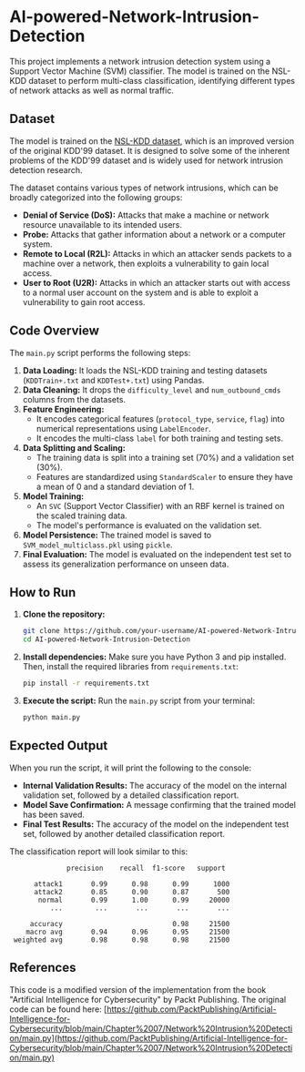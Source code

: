 # AI-powered-Network-Intrusion-Detection

This project implements a network intrusion detection system using a Support Vector Machine (SVM) classifier. The model is trained on the NSL-KDD dataset to perform multi-class classification, identifying different types of network attacks as well as normal traffic.

## Dataset

The model is trained on the [NSL-KDD dataset](https.www.kaggle.com/datasets/hassan06/nslkdd/data), which is an improved version of the original KDD'99 dataset. It is designed to solve some of the inherent problems of the KDD'99 dataset and is widely used for network intrusion detection research.

The dataset contains various types of network intrusions, which can be broadly categorized into the following groups:
*   **Denial of Service (DoS):** Attacks that make a machine or network resource unavailable to its intended users.
*   **Probe:** Attacks that gather information about a network or a computer system.
*   **Remote to Local (R2L):** Attacks in which an attacker sends packets to a machine over a network, then exploits a vulnerability to gain local access.
*   **User to Root (U2R):** Attacks in which an attacker starts out with access to a normal user account on the system and is able to exploit a vulnerability to gain root access.

## Code Overview

The `main.py` script performs the following steps:

1.  **Data Loading:** It loads the NSL-KDD training and testing datasets (`KDDTrain+.txt` and `KDDTest+.txt`) using Pandas.
2.  **Data Cleaning:** It drops the `difficulty_level` and `num_outbound_cmds` columns from the datasets.
3.  **Feature Engineering:**
    *   It encodes categorical features (`protocol_type`, `service`, `flag`) into numerical representations using `LabelEncoder`.
    *   It encodes the multi-class `label` for both training and testing sets.
4.  **Data Splitting and Scaling:**
    *   The training data is split into a training set (70%) and a validation set (30%).
    *   Features are standardized using `StandardScaler` to ensure they have a mean of 0 and a standard deviation of 1.
5.  **Model Training:**
    *   An `SVC` (Support Vector Classifier) with an RBF kernel is trained on the scaled training data.
    *   The model's performance is evaluated on the validation set.
6.  **Model Persistence:** The trained model is saved to `SVM_model_multiclass.pkl` using `pickle`.
7.  **Final Evaluation:** The model is evaluated on the independent test set to assess its generalization performance on unseen data.

## How to Run

1.  **Clone the repository:**
    ```bash
    git clone https://github.com/your-username/AI-powered-Network-Intrusion-Detection.git
    cd AI-powered-Network-Intrusion-Detection
    ```

2.  **Install dependencies:**
    Make sure you have Python 3 and pip installed. Then, install the required libraries from `requirements.txt`:
    ```bash
    pip install -r requirements.txt
    ```

3.  **Execute the script:**
    Run the `main.py` script from your terminal:
    ```bash
    python main.py
    ```

## Expected Output

When you run the script, it will print the following to the console:

*   **Internal Validation Results:** The accuracy of the model on the internal validation set, followed by a detailed classification report.
*   **Model Save Confirmation:** A message confirming that the trained model has been saved.
*   **Final Test Results:** The accuracy of the model on the independent test set, followed by another detailed classification report.

The classification report will look similar to this:

```
              precision    recall  f1-score   support

      attack1       0.99      0.98      0.99      1000
      attack2       0.85      0.90      0.87       500
       normal       0.99      1.00      0.99     20000
          ...        ...       ...       ...       ...

     accuracy                           0.98     21500
    macro avg       0.94      0.96      0.95     21500
 weighted avg       0.98      0.98      0.98     21500
```

## References

This code is a modified version of the implementation from the book "Artificial Intelligence for Cybersecurity" by Packt Publishing. The original code can be found here:
[https://github.com/PacktPublishing/Artificial-Intelligence-for-Cybersecurity/blob/main/Chapter%2007/Network%20Intrusion%20Detection/main.py](https://github.com/PacktPublishing/Artificial-Intelligence-for-Cybersecurity/blob/main/Chapter%2007/Network%20Intrusion%20Detection/main.py)